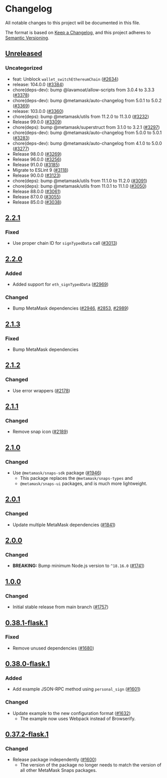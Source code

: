# Changelog

All notable changes to this project will be documented in this file.

The format is based on [Keep a Changelog](https://keepachangelog.com/en/1.0.0/),
and this project adheres to [Semantic Versioning](https://semver.org/spec/v2.0.0.html).

## [Unreleased]

### Uncategorized

- feat: Unblock `wallet_switchEthereumChain` ([#2634](https://github.com/MetaMask/snaps/pull/2634))
- release: 104.0.0 ([#3384](https://github.com/MetaMask/snaps/pull/3384))
- chore(deps-dev): bump @lavamoat/allow-scripts from 3.0.4 to 3.3.3 ([#3378](https://github.com/MetaMask/snaps/pull/3378))
- chore(deps-dev): bump @metamask/auto-changelog from 5.0.1 to 5.0.2 ([#3369](https://github.com/MetaMask/snaps/pull/3369))
- release: 103.0.0 ([#3360](https://github.com/MetaMask/snaps/pull/3360))
- chore(deps): bump @metamask/utils from 11.2.0 to 11.3.0 ([#3232](https://github.com/MetaMask/snaps/pull/3232))
- Release 99.0.0 ([#3309](https://github.com/MetaMask/snaps/pull/3309))
- chore(deps): bump @metamask/superstruct from 3.1.0 to 3.2.1 ([#3297](https://github.com/MetaMask/snaps/pull/3297))
- chore(deps-dev): bump @metamask/auto-changelog from 5.0.0 to 5.0.1 ([#3283](https://github.com/MetaMask/snaps/pull/3283))
- chore(deps-dev): bump @metamask/auto-changelog from 4.1.0 to 5.0.0 ([#3277](https://github.com/MetaMask/snaps/pull/3277))
- Release 98.0.0 ([#3269](https://github.com/MetaMask/snaps/pull/3269))
- Release 96.0.0 ([#3256](https://github.com/MetaMask/snaps/pull/3256))
- Release 91.0.0 ([#3185](https://github.com/MetaMask/snaps/pull/3185))
- Migrate to ESLint 9 ([#3118](https://github.com/MetaMask/snaps/pull/3118))
- Release 90.0.0 ([#3123](https://github.com/MetaMask/snaps/pull/3123))
- chore(deps): bump @metamask/utils from 11.1.0 to 11.2.0 ([#3091](https://github.com/MetaMask/snaps/pull/3091))
- chore(deps): bump @metamask/utils from 11.0.1 to 11.1.0 ([#3050](https://github.com/MetaMask/snaps/pull/3050))
- Release 88.0.0 ([#3061](https://github.com/MetaMask/snaps/pull/3061))
- Release 87.0.0 ([#3055](https://github.com/MetaMask/snaps/pull/3055))
- Release 85.0.0 ([#3038](https://github.com/MetaMask/snaps/pull/3038))

## [2.2.1]

### Fixed

- Use proper chain ID for `signTypedData` call ([#3013](https://github.com/MetaMask/snaps/pull/3013))

## [2.2.0]

### Added

- Added support for `eth_signTypedData` ([#2969](https://github.com/MetaMask/snaps/pull/2969))

### Changed

- Bump MetaMask dependencies ([#2946](https://github.com/MetaMask/snaps/pull/2946), [#2853](https://github.com/MetaMask/snaps/pull/2853), [#2989](https://github.com/MetaMask/snaps/pull/2989))

## [2.1.3]

### Fixed

- Bump MetaMask dependencies

## [2.1.2]

### Changed

- Use error wrappers ([#2178](https://github.com/MetaMask/snaps/pull/2178))

## [2.1.1]

### Changed

- Remove snap icon ([#2189](https://github.com/MetaMask/snaps/pull/2189))

## [2.1.0]

### Changed

- Use `@metamask/snaps-sdk` package ([#1946](https://github.com/MetaMask/snaps/pull/1946))
  - This package replaces the `@metamask/snaps-types` and
  - `@metamask/snaps-ui` packages, and is much more lightweight.

## [2.0.1]

### Changed

- Update multiple MetaMask dependencies ([#1841](https://github.com/MetaMask/snaps/pull/1841))

## [2.0.0]

### Changed

- **BREAKING:** Bump minimum Node.js version to `^18.16.0` ([#1741](https://github.com/MetaMask/snaps/pull/1741))

## [1.0.0]

### Changed

- Initial stable release from main branch ([#1757](https://github.com/MetaMask/snaps/pull/1757))

## [0.38.1-flask.1]

### Fixed

- Remove unused dependencies ([#1680](https://github.com/MetaMask/snaps/pull/1680))

## [0.38.0-flask.1]

### Added

- Add example JSON-RPC method using `personal_sign` ([#1601](https://github.com/MetaMask/snaps/pull/1601))

### Changed

- Update example to the new configuration format ([#1632](https://github.com/MetaMask/snaps/pull/1632))
  - The example now uses Webpack instead of Browserify.

## [0.37.2-flask.1]

### Changed

- Release package independently ([#1600](https://github.com/MetaMask/snaps/pull/1600))
  - The version of the package no longer needs to match the version of all other
    MetaMask Snaps packages.

[Unreleased]: https://github.com/MetaMask/snaps/compare/@metamask/ethereum-provider-example-snap@2.2.1...HEAD
[2.2.1]: https://github.com/MetaMask/snaps/compare/@metamask/ethereum-provider-example-snap@2.2.0...@metamask/ethereum-provider-example-snap@2.2.1
[2.2.0]: https://github.com/MetaMask/snaps/compare/@metamask/ethereum-provider-example-snap@2.1.3...@metamask/ethereum-provider-example-snap@2.2.0
[2.1.3]: https://github.com/MetaMask/snaps/compare/@metamask/ethereum-provider-example-snap@2.1.2...@metamask/ethereum-provider-example-snap@2.1.3
[2.1.2]: https://github.com/MetaMask/snaps/compare/@metamask/ethereum-provider-example-snap@2.1.1...@metamask/ethereum-provider-example-snap@2.1.2
[2.1.1]: https://github.com/MetaMask/snaps/compare/@metamask/ethereum-provider-example-snap@2.1.0...@metamask/ethereum-provider-example-snap@2.1.1
[2.1.0]: https://github.com/MetaMask/snaps/compare/@metamask/ethereum-provider-example-snap@2.0.1...@metamask/ethereum-provider-example-snap@2.1.0
[2.0.1]: https://github.com/MetaMask/snaps/compare/@metamask/ethereum-provider-example-snap@2.0.0...@metamask/ethereum-provider-example-snap@2.0.1
[2.0.0]: https://github.com/MetaMask/snaps/compare/@metamask/ethereum-provider-example-snap@1.0.0...@metamask/ethereum-provider-example-snap@2.0.0
[1.0.0]: https://github.com/MetaMask/snaps/compare/@metamask/ethereum-provider-example-snap@0.38.1-flask.1...@metamask/ethereum-provider-example-snap@1.0.0
[0.38.1-flask.1]: https://github.com/MetaMask/snaps/compare/@metamask/ethereum-provider-example-snap@0.38.0-flask.1...@metamask/ethereum-provider-example-snap@0.38.1-flask.1
[0.38.0-flask.1]: https://github.com/MetaMask/snaps/compare/@metamask/ethereum-provider-example-snap@0.37.2-flask.1...@metamask/ethereum-provider-example-snap@0.38.0-flask.1
[0.37.2-flask.1]: https://github.com/MetaMask/snaps/releases/tag/@metamask/ethereum-provider-example-snap@0.37.2-flask.1
